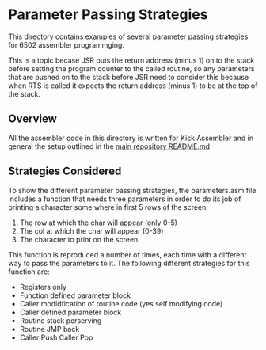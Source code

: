 # Parameter Passing Strategies
This directory contains examples of several parameter passing strategies for 6502 assembler programmging.  

This is a topic becase JSR puts the return address (minus 1) on to the stack before setting the program counter to the called routine, so any parameters that are pushed on to the stack before JSR need to consider this because when RTS is called it expects the return address (minus 1) to be at the top of the stack.

## Overview
All the assembler code in this directory is written for Kick Assembler and in general the setup outlined in the [main repository README.md](../README.md)

## Strategies Considered
To show the different parameter passing strategies, the parameters.asm file includes a function that needs three parameters in order to do its job of printing a character some where in first 5 rows of the screen.
1. The row at which the char will appear (only 0-5)
2. The col at which the char will appear (0-39) 
3. The character to print on the screen

This function is reproduced a number of times, each time with a different way to pass the parameters to it.  The following different strategies for this function are:
- Registers only
- Function defined parameter block
- Caller modidfication of routine code (yes self modifying code)
- Caller defined parameter block
- Routine stack perserving
- Routine JMP back
- Caller Push Caller Pop


